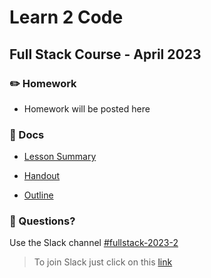 # Learn 2 Code
## Full Stack Course - April 2023

### ✏️ Homework

- Homework will be posted here

### 📄 Docs

- [Lesson Summary](./docs/summary.md)

- [Handout](https://...)

- [Outline](https://...)


### 🤔 Questions?

Use the Slack channel [#fullstack-2023-2](https://hamburgcodingschool.slack.com/archives/C04S5FLPW9M)

> To join Slack just click on this [link](https://hamburgcodingschool.slack.com/join/shared_invite/enQtMjczNDI3OTE4NzIwLTE2ZmNkNDk5YTg3MDFlOTY2ZmU2YzU5YTU4MTNhNDg4MTRhNTMwYzFiNTdlOTdhYzllYzg5YmVkYzljNWExY2U#/)
